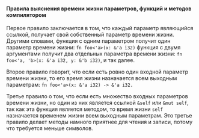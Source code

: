 #### Правила выяснения времени жизни параметров, функций и методов компилятором

Первое правило заключается в том, что каждый параметр являющийся ссылкой, получает свой собственный параметр времени
жизни. Другими словами, функция с одним параметром получит один параметр времени жизни: ```fn foo<'a>(x: &'a i32)```
функция с двумя аргументами получит два отдельных параметра времени жизни: ```fn foo<'a, 'b>(x: &'a i32, y: &'b i32)```,
и так далее.

Второе правило говорит, что если есть ровно один входной параметр времени жизни, то его время жизни назначается всем
выходным параметрам: ```fn foo<'a>(x: &'a i32) -> &'a i32.```

Третье правило о том, что если есть множество входных параметров времени жизни, но один из них является ссылкой
```&self``` или ```&mut self```, так как эта функция является методом, то время жизни ```self``` назначается временем
жизни всем выходным параметрам. Это третье правило делает методы намного приятнее для чтения и записи, потому что
требуется меньше символов.